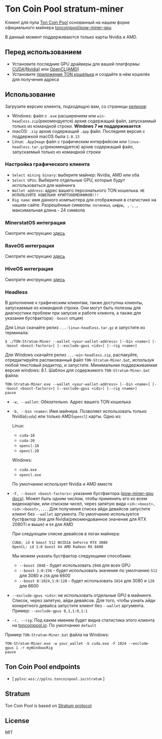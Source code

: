 # Ton Coin Pool stratum-miner

Клиент для пула [Ton Coin Pool](https://toncoinpool.io) основанный на нашем форке официального майнера
[toncoinpool/pow-miner-gpu](https://github.com/toncoinpool/pow-miner-gpu)

В данный момент поддерживаются только карты Nvidia и AMD.

## Перед использованием

-   Установите последние GPU драйверы для вашей платформы:
    [CUDA(Nvidia)](https://docs.nvidia.com/cuda/cuda-installation-guide-microsoft-windows/index.html)
    или [OpenCL(AMD)](https://support.amd.com/en-us/download)
-   Установите [приложение TON кошелька](https://ton.org/wallets) и создайте в нём кошелёк для
    получения адреса

## Использование

Загрузите версию клиента, подходящую вам, со страницы [релизов](https://github.com/toncoinpool/stratum-miner/releases):

-   Windows: файл с `.exe` расширением или `win-headless.zip`(рекомендуется) архив содержащий файл, запускаемый только
    из командной строки. **Windows 7 не поддерживается**
-   macOS: `.zip` архив содержащий `.app` файл. Последняя версия с поддержкой macOS была `1.0.13`
-   Linux: `.AppImage` файл с графическим интерфейсом или `linux-headless.tar.gz`(рекомендуется) архив содержащий файл,
    запускаемый только из командной строки

### Настройка графического клиента

-   `Select mining binary`: выберите майнер: Nvidia, AMD или оба
-   `Select GPUs`: Выберите отдельные GPU, которые будут использоваться для майнинга
-   `Wallet address`: адрес вашего персонального TON кошелька. `НЕ ИСПОЛЬЗУЙТЕ КОШЕЛЬКИ КРИПТООБМЕННИКОВ!!!`
-   `Rig name`: имя данного компьютера для отображения в статистике на нашем сайте. Разрешённые символы: `латиница`,
    `цифры`, ` `, `-`, `_`, максимальная длина - 24 символа

### MinerstatOS интеграция

Смотрите инструкцию [здесь](../integrations/minerstat/README.md)

### RaveOS интеграция

Смотрите инструкцию [здесь](../integrations/raveos/README_RU.md)

### HiveOS интеграция

Смотрите инструкцию [здесь](../integrations/hiveos/README_RU.md)

### Headless

В дополнение к графическим клиентам, также доступны клиенты, запускаемые из командной строки. Они могут быть полезны для
диагностики проблем при запуске и работе клиента, а также для указания бустфактора(`--boost` опция)

Для Linux скачайте релиз `...-linux-headless.tar.gz` и запустите из терминала:

```shell
$ ./TON-Stratum-Miner --wallet <your-wallet-address> [--bin <name>] [--boost <boost-factors>] [--exclude-gpus <ids>] [--rig <name>]
```

Для Windows скачайте релиз `...-win-headless.zip`, распакуйте, отредактируйте распакованный файл
`TON-Stratum-Miner.bat`, используя любой текстовый редактор, и запустите. Минимальная поддерживаемая версия
windows: 8.1. Шаблон для содержимого `TON-Stratum-Miner.bat` файла:

```shell
TON-Stratum-Miner.exe --wallet <your-wallet-address> [--bin <name>] [--boost <boost-factors>] [--exclude-gpus <ids>] [--rig <name>]
pause
```

-   `-w, --wallet`: _Обязательно_. Адрес вашего TON кошелька
-   `-b, --bin <name>`: Имя майнера. Позволяет использовать только Nvidia(`cuda`) или только AMD(`opencl`) карты. Одно из:

    Linux:

    -   `cuda-18`
    -   `cuda-20`
    -   `opencl-18`
    -   `opencl-20`

    Windows:

    -   `cuda.exe`
    -   `opencl.exe`

    По умолчанию использует Nvidia и AMD вместе

-   `-F, --boost <boost-factors>`: указание бустфактора
    ([pow-miner-gpu docs](https://github.com/tontechio/pow-miner-gpu/blob/main/crypto/util/pow-miner-howto.md)).
    Может быть одним числом, чтобы применить его ко всем видеокартам, или списком чисел, через запятую вида
    `<id>:<boost>,<id>:<boost>,...`. Для получения списка айди девайсов запустите клиент без `--wallet` аргумента. По
    умолчанию используется бустфактор `2048` для Nvidia(рекомендованное значение для RTX 2080Ti и выше) и `64` для AMD

    При следующем списке девайсов в логах майнера:

    ```
    CUDA: id 0 boost 512 NVIDIA GeForce RTX 3080
    OpenCL: id 1:0 boost 64 AMD Radeon RX 6600
    ```

    Мы можем указать бустфактор следующими способами:

    -   `--boost 2048` - будет использовать `2048` для всех GPU
    -   `--boost 1:0:256` - будет использовать значение по умолчанию `512` для 3080 и `256` для 6600
    -   `--boost 0:1024,1:0:128` - будет использовать `1024` для 3080 и `128` для 6600

-   `--exclude-gpus <ids>`: не использовать отдельные GPU в майнинге. Список, через запятую, айди девайсов. Для того,
    чтобы узнать айди конкретного девайса запустите клиент без `--wallet` аргумента. Пример:
    `--exclude-gpus 0,1,1:0,1:1`
-   `-r, --rig`: Под каким именем будет видна статистика этого клиента на [toncoinpool.io](https://toncoinpool.io).
    По умолчанию `default`

Пример `TON-Stratum-Miner.bat` файла на Windows:

```shell
TON-Stratum-Miner.exe -w your_wallet -b cuda.exe -F 1024 --exclude-gpus 1 -r myWindowsRig
pause
```

## Ton Coin Pool endpoints

-   [ `pplns`: `wss://pplns.toncoinpool.io/stratum` ]

## Stratum

Ton Coin Pool is based on [Stratum protocol](./stratum.md)

## License

MIT
